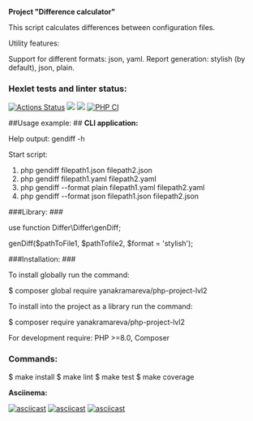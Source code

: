 **Project "Difference calculator"**

This script calculates differences between configuration files.

Utility features:

Support for different formats: json, yaml.
Report generation: stylish (by default), json, plain.

### Hexlet tests and linter status:
[![Actions Status](https://github.com/YanaKramareva/php-project-lvl2/workflows/hexlet-check/badge.svg)](https://github.com/YanaKramareva/php-project-lvl2/actions)
<a href="https://codeclimate.com/github/YanaKramareva/php-project-lvl2/maintainability"><img src="https://api.codeclimate.com/v1/badges/82facc7880f6f8be7c76/maintainability" /></a>
<a href="https://codeclimate.com/github/YanaKramareva/php-project-lvl2/test_coverage"><img src="https://api.codeclimate.com/v1/badges/82facc7880f6f8be7c76/test_coverage" /></a>
[![PHP CI](https://github.com/YanaKramareva/php-project-lvl2/actions/workflows/workflow.yml/badge.svg)](https://github.com/YanaKramareva/php-project-lvl2/actions/workflows/workflow.yml)

##Usage example: ##
**CLI application:**

Help output:
gendiff -h

Start script:

1. php gendiff filepath1.json filepath2.json
2. php gendiff filepath1.yaml filepath2.yaml
3. php gendiff --format plain filepath1.yaml filepath2.yaml
4. php gendiff --format json filepath1.json filepath2.json

###Library: ###

use function Differ\Differ\genDiff;

genDiff($pathToFile1, $pathTofile2, $format = 'stylish');

###Installation: ###

To install globally run the command:

$ composer global require yanakramareva/php-project-lvl2

To install into the project as a library run the command:

$ composer require yanakramareva/php-project-lvl2

For development require: 
PHP >=8.0, Composer 

### Commands: ###

$ make install 
$ make lint 
$ make test
$ make coverage

**Asciinema:** 

[![asciicast](https://asciinema.org/a/Pf5PQcwKeDjqj7hb5e4AO5YKW.svg)](https://asciinema.org/a/Pf5PQcwKeDjqj7hb5e4AO5YKW)
[![asciicast](https://asciinema.org/a/7kaWuyrkCirsH21Iw888CcBsy.svg)](https://asciinema.org/a/7kaWuyrkCirsH21Iw888CcBsy)
[![asciicast](https://asciinema.org/a/mWbK7t0RRFuRE2E2bo9ws8XcV.svg)](https://asciinema.org/a/mWbK7t0RRFuRE2E2bo9ws8XcV)
